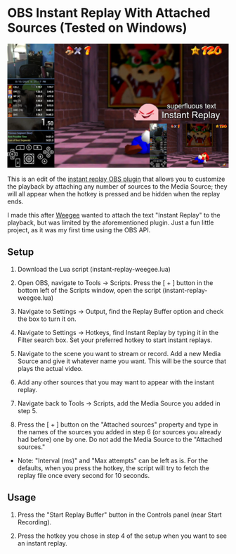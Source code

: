 # OBS Instant Replay With Attached Sources (Tested on Windows)

![Mario sleeping on Weegee's stream with live instant replay](images/weegee_sleeping.webp)

This is an edit of the [instant replay OBS plugin](https://obsproject.com/forum/resources/instant-replay-vlc.621) that allows you to customize the playback by attaching any number of sources to the Media Source; they will all appear when the hotkey is pressed and be hidden when the replay ends.

I made this after [Weegee](https://www.twitch.tv/weegee) wanted to attach the text "Instant Replay" to the playback, but was limited by the aforementioned plugin. Just a fun little project, as it was my first time using the OBS API.

## Setup

1. Download the Lua script (instant-replay-weegee.lua)

2. Open OBS, navigate to Tools -> Scripts. Press the [ + ] button in the bottom left of the Scripts window, open the script (instant-replay-weegee.lua)

3. Navigate to Settings -> Output, find the Replay Buffer option and check the box to turn it on.

4. Navigate to Settings -> Hotkeys, find Instant Replay by typing it in the Filter search box. Set your preferred hotkey to start instant replays.

5. Navigate to the scene you want to stream or record. Add a new Media Source and give it whatever name you want. This will be the source that plays the actual video.

6. Add any other sources that you may want to appear with the instant replay.

7. Navigate back to Tools -> Scripts, add the Media Source you added in step 5.

8. Press the [ + ] button on the "Attached sources" property and type in the names of the sources you added in step 6 (or sources you already had before) one by one. Do not add the Media Source to the "Attached sources."

- Note: "Interval (ms)" and "Max attempts" can be left as is. For the defaults, when you press the hotkey, the script will try to fetch the replay file once every second for 10 seconds.

## Usage

1. Press the "Start Replay Buffer" button in the Controls panel (near Start Recording).

2. Press the hotkey you chose in step 4 of the setup when you want to see an instant replay.